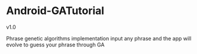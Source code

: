 # Android-GATutorial
v1.0

Phrase genetic algorithms implementation
input any phrase and the app will evolve to guess your phrase through GA
